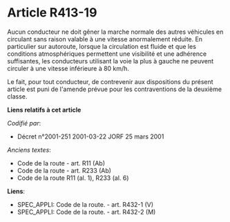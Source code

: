 # Article R413-19

Aucun conducteur ne doit gêner la marche normale des autres véhicules en circulant sans raison valable à une vitesse
anormalement réduite. En particulier sur autoroute, lorsque la circulation est fluide et que les conditions atmosphériques
permettent une visibilité et une adhérence suffisantes, les conducteurs utilisant la voie la plus à gauche ne peuvent
circuler à une vitesse inférieure à 80 km/h.

Le fait, pour tout conducteur, de contrevenir aux dispositions du présent article est puni de l'amende prévue pour les
contraventions de la deuxième classe.

**Liens relatifs à cet article**

_Codifié par_:

  - Décret n°2001-251 2001-03-22 JORF 25 mars 2001

_Anciens textes_:

  - Code de la route - art. R11 (Ab)
  - Code de la route - art. R233 (Ab)
  - Code de la route R11 (al. 1), R233 (al. 6)

**Liens**:

  - SPEC_APPLI: Code de la route. - art. R432-1 (V)
  - SPEC_APPLI: Code de la route. - art. R432-2 (M)
